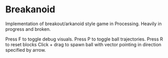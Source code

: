 # Breakanoid
Implementation of breakout/arkanoid style game in Processing. Heavily in progress and broken.

Press F to toggle debug visuals.
Press P to toggle ball trajectories.
Press R to reset blocks
Click + drag to spawn ball with vector pointing in direction specified by arrow.
